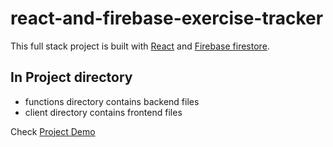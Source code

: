 # react-and-firebase-exercise-tracker

This full stack project is built with [React](https://reactjs.org/) and [Firebase firestore](https://firebase.google.com/docs/firestore).

## In Project directory
* functions directory contains backend files
* client directory contains frontend files

Check [Project Demo](https://github.com/facebook/create-react-app)
